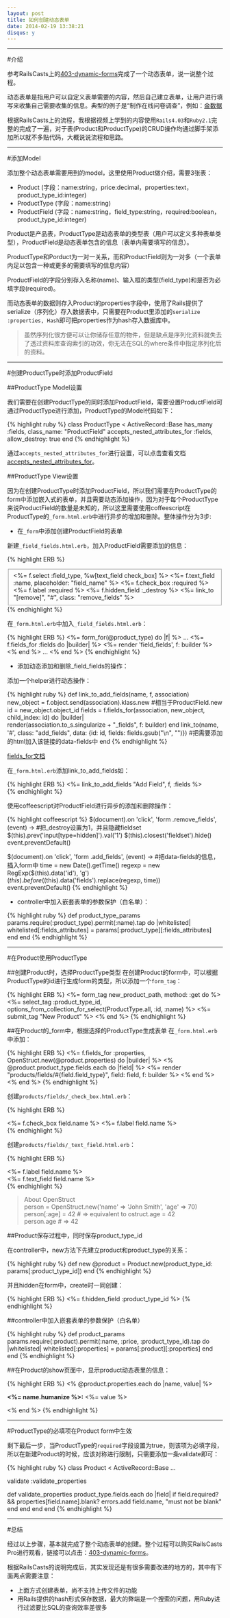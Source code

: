 ```yaml
---
layout: post
title: 如何创建动态表单
date: 2014-02-19 13:38:21
disqus: y
---
```


- - -
#介绍

参考RailsCasts上的[403-dynamic-forms](http://railscasts.com/episodes/403-dynamic-forms)完成了一个动态表单，说一说整个过程。

动态表单是指用户可以自定义表单需要的内容，然后自己建立表单，让用户进行填写来收集自己需要收集的信息。典型的例子是“制作在线问卷调查”，例如：[金数据](https://www.jinshuju.net/)

根据RailsCasts上的流程，我根据视频上学到的内容使用`Rails4.03`和`Ruby2.1`完整的完成了一遍，对于表(Product和ProductType)的CRUD操作均通过脚手架添加所以就不多贴代码，大概说说流程和思路。

- - -
#添加Model

添加整个动态表单需要用到的model，这里使用Product做介绍，需要3张表：

*   Product (字段：name:string，price:decimal，properties:text，product_type_id:integer)
*   ProductType (字段：name:string)
*   ProductField (字段：name:string，field_type:string，required:boolean，product_type_id:integer)

Product是产品表，ProductType是动态表单的类型表（用户可以定义多种表单类型），ProductField是动态表单包含的信息（表单内需要填写的信息）。

ProductType和Porduct为一对一关系，而和ProductField则为一对多（一个表单内足以包含一种或更多的需要填写的信息内容）

ProductField的字段分别存入名称(name)、输入框的类型(field_type)和是否为必填字段(required)。

而动态表单的数据则存入Product的properties字段中，使用了Rails提供了serialize（序列化）存入数据表中，只需要在Product里添加的`serialize :properties, Hash`即可把properties作为hash存入数据库中。

> 虽然序列化很方便可以让你储存任意的物件，但是缺点是序列化资料就失去了透过资料库查询索引的功效，你无法在SQL的where条件中指定序列化后的资料。

- - -
#创建ProductType时添加ProductField

##ProductType Model设置

我们需要在创建ProductType的同时添加ProductField，需要设置ProductField可通过ProductType进行添加，ProductType的Model代码如下：

{% highlight ruby %}
class ProductType < ActiveRecord::Base
  has_many :fields, class_name: "ProductField"
  accepts_nested_attributes_for :fields, allow_destroy: true
end
{% endhighlight %}

通过`accepts_nested_attributes_for`进行设置，可以点击查看文档[accepts_nested_attributes_for](http://api.rubyonrails.org/classes/ActiveRecord/NestedAttributes/ClassMethods.html#method-i-accepts_nested_attributes_for)。

##ProductType View设置

因为在创建ProductType时添加ProductField，所以我们需要在ProductType的form中添加嵌入式的表单，并且需要动态添加操作，因为对于每个ProductType来说ProductField的数量是未知的，所以这里需要使用coffeescript在ProductType的`_form.html.erb`中进行异步的增加和删除。整体操作分为3步:

*   在`_form`中添加创建ProductField的表单

  新建`_field_fields.html.erb`，加入ProductField需要添加的信息：
    
{% highlight ERB %}
<fieldset>
  <%= f.select :field_type, %w[text_field check_box] %>  <!-- 提供添加"text_field"和"check_box"两种选择 -->
  <%= f.text_field :name, placeholder: "field_name" %>
  <%= f.check_box :required %> <%= f.label :required %>
  <%= f.hidden_field :_destroy %>     <!-- accepts_nested_attributes_for的删除操作需要提供"_destroy" -->
  <%= link_to "[remove]", "#", class: "remove_fields" %>
</fieldset>
{% endhighlight %}

  在`_form.html.erb`中加入`_field_fields.html.erb`：
    
{% highlight ERB %}
<%= form_for(@product_type) do |f| %>
  ...
  <%= f.fields_for :fields do |builder| %>
    <%= render 'field_fields', f: builder %>
  <% end %>
  ...
<% end %>
{% endhighlight %}
        
*   添加动态添加和删除_field_fields的操作：

  添加一个helper进行动态操作：
    
{% highlight ruby %}
def link_to_add_fields(name, f, association)
  new_object = f.object.send(association).klass.new     #相当于ProductField.new
  id = new_object.object_id
  fields = f.fields_for(association, new_object, child_index: id) do |builder|  
    render(association.to_s.singularize + "_fields", f: builder)
  end
  link_to(name, '#', class: "add_fields", data: {id: id, fields: fields.gsub("\n", "")})  #把需要添加的html加入该链接的data-fields中
end
{% endhighlight %}
        
  [fields_for文档](http://api.rubyonrails.org/classes/ActionView/Helpers/FormHelper.html#method-i-fields_for)
    
  在`_form.html.erb`添加link_to_add_fields如：
  
{% highlight ERB %}
<%= link_to_add_fields "Add Field", f, :fields %>  
{% endhighlight %}
        
  使用coffeescript对ProductField进行异步的添加和删除操作：
    
{% highlight coffeescript %}
$(document).on 'click', 'form .remove_fields', (event) ->    #把_destroy设置为1，并且隐藏fieldset
  $(this).prev('input[type=hidden]').val('1')
  $(this).closest('fieldset').hide()
  event.preventDefault()

$(document).on 'click', 'form .add_fields', (event) ->     #把data-fields的信息，插入form中
  time = new Date().getTime() 
  regexp = new RegExp($(this).data('id'), 'g')
  $(this).before($(this).data('fields').replace(regexp, time))
  event.preventDefault()
{% endhighlight %}
          
*   controller中加入嵌套表单的参数保护（白名单）：

{% highlight ruby %}
def product_type_params
  params.require(:product_type).permit(:name).tap do |whitelisted|
    whitelisted[:fields_attributes] = params[:product_type][:fields_attributes]
  end
end
{% endhighlight %}
 
- - -       
#在Product使用ProductType

##创建Product时，选择ProductType类型
在创建Product的form中，可以根据ProductType的id进行生成form的类型，所以添加一个`form_tag`：

{% highlight ERB %}
<%= form_tag new_product_path, method: :get do %>
  <%= select_tag :product_type_id, options_from_collection_for_select(ProductType.all, :id, :name) %>
  <%= submit_tag "New Product" %>
<% end %>
{% endhighlight %}
 
##在Product的_form中，根据选择的ProductType生成表单
在`_form.html.erb`中添加：

{% highlight ERB %}
<%= f.fields_for :properties, OpenStruct.new(@product.properties) do |builder| %>
  <% @product.product_type.fields.each do |field| %>
    <%= render "products/fields/#{field.field_type}", field: field, f: builder %>
  <% end %>
<% end %>
{% endhighlight %}

创建`products/fields/_check_box.html.erb`：

{% highlight ERB %}
<div class="field">
  <%= f.check_box field.name %>
  <%= f.label field.name %>
</div>
{% endhighlight %}

创建`products/fields/_text_field.html.erb`：

{% highlight ERB %}
<div class="field">
  <%= f.label field.name %><br />
  <%= f.text_field field.name %>
</div>
{% endhighlight %}

> About OpenStruct   
> person = OpenStruct.new('name' => 'John Smith', 'age' => 70)   
> person[:age] = 42 # => equivalent to ostruct.age = 42   
> person.age # => 42

##Product保存过程中，同时保存product_type_id

在controller中，new方法下先建立product和product_type的关系：

{% highlight ruby %}
def new
  @product = Product.new(product_type_id: params[:product_type_id])
end
{% endhighlight %}

并且hidden在form中，create时一同创建：

{% highlight ERB %}
<%= f.hidden_field :product_type_id %>
{% endhighlight %}

##controller中加入嵌套表单的参数保护（白名单）

{% highlight ruby %}
def product_params
  params.require(:product).permit(:name, :price, :product_type_id).tap do |whitelisted|
    whitelisted[:properties] = params[:product][:properties]
  end
end
{% endhighlight %}

##在Product的show页面中，显示product动态表里的信息：

{% highlight ERB %}
<% @product.properties.each do |name, value| %>
  <p>
    <b><%= name.humanize %>:</b>
    <%= value %>
  </p>
<% end %>
{% endhighlight %}

- - -       
#ProductType的必填项在Product form中生效

剩下最后一步，当ProductType的`required`字段设置为true，则该项为必填字段，所以在新建Product的时候，应该对称进行限制，只需要添加一条validate即可：


{% highlight ruby %}
class Product < ActiveRecord::Base
  ...

  validate :validate_properties
  
  def validate_properties
    product_type.fields.each do |field|
      if field.required? && properties[field.name].blank?
        errors.add field.name, "must not be blank"
      end
    end
  end
end
{% endhighlight %}

- - -  
#总结

经过以上步骤，基本就完成了整个动态表单的创建。整个过程可以购买RailsCasts Pro进行观看，链接可以点击：[403-dynamic-forms](http://railscasts.com/episodes/403-dynamic-forms)。

根据RailsCasts的说明完成后，其实发现还是有很多需要改进的地方的，其中有下面两点需要注意：

*   上面方式创建表单，尚不支持上传文件的功能
*   用Rails提供的hash形式保存数据，最大的弊端是一个搜索的问题，用Ruby进行过滤要比SQL的查询效率差很多
